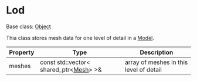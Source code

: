 # Lod

Base class: [Object](Object.md)

Thia class stores mesh data for one level of detail in a [Model](Model.md).

| Property | Type | Description |
|---|---|---|
| meshes | const std::vector< shared_ptr<[Mesh](Mesh)\> \>& | array of meshes in this level of detail |
